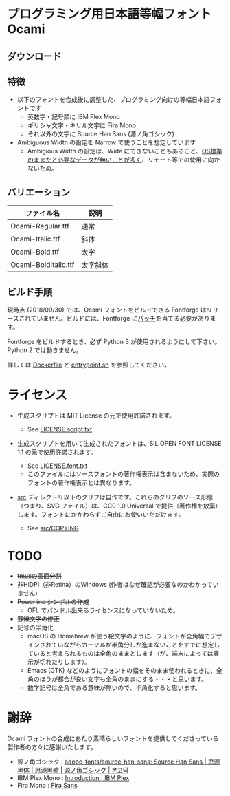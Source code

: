 # プログラミング用日本語等幅フォント Ocami

## ダウンロード

## 特徴

* 以下のフォントを合成後に調整した、プログラミング向けの等幅日本語フォントです
  * 英数字・記号類に IBM Plex Mono
  * ギリシャ文字・キリル文字に Fira Mono
  * それ以外の文字に Source Han Sans (源ノ角ゴシック)
* Ambiguous Width の設定を Narrow で使うことを想定しています
  * Ambigious Width の設定は、Wide にできないこともあること、[OS標準のままだと必要なデータが無いことが多く](https://github.com/hamano/locale-eaw)、リモート等での使用に向かないため。

## バリエーション

| ファイル名           | 説明     |
| ----                 | ----     |
| Ocami-Regular.ttf    | 通常     |
| Ocami-Italic.ttf     | 斜体     |
| Ocami-Bold.ttf       | 太字     |
| Ocami-BoldItalic.ttf | 太字斜体 |


## ビルド手順

現時点 (2018/09/30) では、Ocami フォントをビルドできる Fontforge はリリースされていません。ビルドには、Fontforge に[パッチ](https://github.com/fontforge/fontforge/issues/3300)を当てる必要があります。

Fontforge をビルドするとき、必ず Python 3 が使用されるようにして下さい。Python 2 では動きません。

詳しくは [Dockerfile](Dockerfile) と [entrypoint.sh](entrypoint.sh) を参照してください。

# ライセンス

* 生成スクリプトは MIT License の元で使用許諾されます。
  - See [LICENSE.script.txt](LICENSE.script.txt)

* 生成スクリプトを用いて生成されたフォントは、SIL OPEN FONT LICENSE 1.1 の元で使用許諾されます。
  - See [LICENSE.font.txt](LICENSE.font.txt)
  - このファイルにはソースフォントの著作権表示は含まないため、実際のフォントの著作権表示とは異なります。

* [src](src/) ディレクトリ以下のグリフは自作です。これらのグリフのソース形態（つまり、SVG ファイル）は、CC0 1.0 Universal で提供（著作権を放棄）します。フォントにかかわらずご自由にお使いいただけます。
  - See [src/COPYING](src/COPYING)

# TODO

* ~~tmuxの画面分割~~
* 非HiDPI（非Retina）のWindows (作者はなぜ確認が必要なのかわかっていません)
* ~~Powerline シンボルの作成~~
  * OFL でバンドル出来るライセンスになっていないため。
* ~~罫線文字の修正~~
* 記号の半角化
  * macOS の Homebrew が使う絵文字のように、フォントが全角幅でデザインされていながらカーソルが半角分しか進まないことをすでに想定していると考えられるものは全角のままとします（が、端末によっては表示が切れたりします）。
  * Emacs (GTK) などのようにフォントの幅をそのまま使われるときに、全角のほうが都合が良い文字も全角のままにする・・・と思います。
  * 数学記号は全角である意味が無いので、半角化すると思います。

# 謝辞

Ocami フォントの合成にあたり素晴らしいフォントを提供してくださっている製作者の方々に感謝いたします。

- 源ノ角ゴシック : [adobe\-fonts/source\-han\-sans: Source Han Sans \| 思源黑体 \| 思源黑體 \| 源ノ角ゴシック \| 본고딕](https://github.com/adobe-fonts/source-han-sans)
- IBM Plex Mono : [Introduction \| IBM Plex](https://www.ibm.com/plex/)
- Fira Mono : [Fira Sans](https://mozilla.github.io/Fira/)


